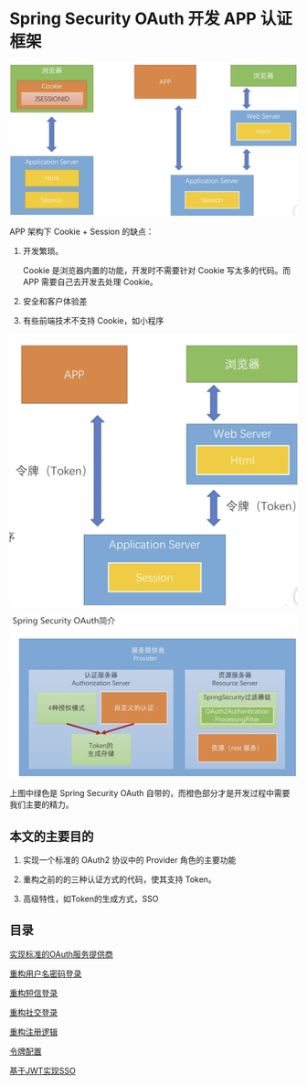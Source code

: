 # Spring Security OAuth 开发 APP 认证框架

![App与浏览器的区别.png](App与浏览器的区别.png)

APP 架构下 Cookie + Session 的缺点：

1. 开发繁琐。

    Cookie 是浏览器内置的功能，开发时不需要针对 Cookie 写太多的代码。而 APP 需要自己去开发去处理 Cookie。
    
2. 安全和客户体验差

3. 有些前端技术不支持 Cookie，如小程序

![APP架构简图.png](APP架构简图.png)

![SpringSecurityOAuth简介1.png](SpringSecurityOAuth简介1.png)

上图中绿色是 Spring Security OAuth 自带的，而橙色部分才是开发过程中需要我们主要的精力。

## 本文的主要目的

1. 实现一个标准的 OAuth2 协议中的 Provider 角色的主要功能

2. 重构之前的的三种认证方式的代码，使其支持 Token。

3. 高级特性，如Token的生成方式，SSO

## 目录

[实现标准的OAuth服务提供商](实现标准的OAuth服务提供商.md)

[重构用户名密码登录](重构用户名密码登录.md)

[重构短信登录](重构短信登录.md)

[重构社交登录](重构社交登录.md)

[重构注册逻辑](重构注册逻辑.md)

[令牌配置](令牌配置.md)

[基于JWT实现SSO](基于JWT实现SSO.md)



